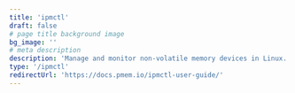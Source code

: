 ```yaml
---
title: 'ipmctl'
draft: false
# page title background image
bg_image: ''
# meta description
description: 'Manage and monitor non-volatile memory devices in Linux. Create and manage dimms, regions, and namespaces, update firmware, perform secure erase operations, and much more!'
type: '/ipmctl'
redirectUrl: 'https://docs.pmem.io/ipmctl-user-guide/'
---
```

